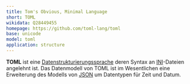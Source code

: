 ```yaml
---
title: Tom's Obvious, Minimal Language 
short: TOML
wikidata: Q28449455
homepage: https://github.com/toml-lang/toml
base: unicode
model: toml
application: structure
---
```


**TOML** ist eine [Datenstrukturierungssprache](structure) deren Syntax an
[INI](ini)-Dateien angelehnt ist. Das Datenmodell von TOML ist im Wesentlichen
eine Erweiterung des Modells von [JSON](json) um Datentypen für Zeit und Datum.

